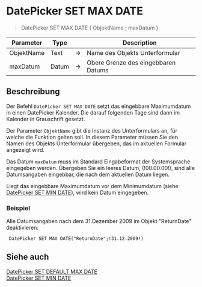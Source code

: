 # DatePicker SET MAX DATE

> DatePicker SET MAX DATE ( ObjektName ; maxDatum )

| Parameter | Type |     | Description |
| --- | --- | --- | --- |
| ObjektName | Text | → | Name des Objekts Unterformular |
| maxDatum | Datum | → | Obere Grenze des eingebbaren Datums |

## Beschreibung

Der Befehl `DatePicker SET MAX DATE` setzt das eingebbare Maximumdatum in einen DatePicker Kalender. Die darauf folgenden Tage sind dann im Kalender in Grauschrift gesetzt.

Der Parameter `ObjektName` gibt die Instanz des Unterformulars an, für welche die Funktion gelten soll. In diesem Parameter müssen Sie den Namen des Objekts Unterformular übergeben, das im aktuellen Formular angezeigt wird.

Das Datum `maxDatum` muss im Standard Eingabeformat der Systemsprache eingegeben werden. Übergeben Sie ein leeres Datum, (!00.00.00!), sind alle Datumsangaben eingebbar, die nach dem aktuellen Datum liegen.

Liegt das eingebbare Maximumdatum vor dem Minimumdatum (siehe [DatePicker SET MIN DATE](DatePicker%20SET%20MIN%20DATE.de.md)), wird kein Datum eingegeben.

### Beispiel  

Alle Datumsangaben nach dem 31.Dezember 2009 im Objekt "ReturnDate" deaktivieren:

```4d
 DatePicker SET MAX DATE("ReturnDate";!31.12.2009!)
```

## Siehe auch

[DatePicker SET DEFAULT MAX DATE](DatePicker%20SET%20DEFAULT%20MAX%20DATE.de.md)  
[DatePicker SET MIN DATE](DatePicker%20SET%20MIN%20DATE.de.md)
